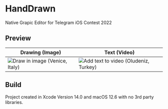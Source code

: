 # HandDrawn
Native Grapic Editor for Telegram iOS Contest 2022
  
## Preview
|  Drawing (Image)  |  Text (Video)  | 
| --- | --- |
| ![Draw in image (Venice, Italy)](https://user-images.githubusercontent.com/21260939/199101703-af0ff7ba-bb7c-49b1-8372-03d9ee9e1fc2.PNG) | ![Add text to video (Oludeniz, Turkey)](https://user-images.githubusercontent.com/21260939/199101420-36e8eec7-723a-493c-9892-c55c317edfd5.PNG) |

## Build
Project created in Xcode Version 14.0 and macOS 12.6 with no 3rd party libraries. 
